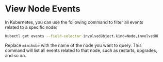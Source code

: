 # View Node Events

In Kubernetes, you can use the following command to filter all events related to a specific node:

```bash
kubectl get events --field-selector involvedObject.kind=Node,involvedObject.name=minikube
```

Replace `minikube` with the name of the node you want to query. This command will list all events related to that node, such as restarts, upgrades, and so on.
